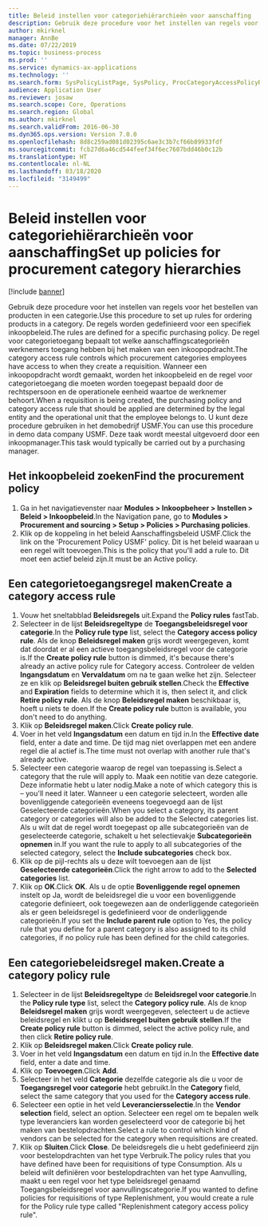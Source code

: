```yaml
---
title: Beleid instellen voor categoriehiërarchieën voor aanschaffing
description: Gebruik deze procedure voor het instellen van regels voor het bestellen van producten in een categorie.
author: mkirknel
manager: AnnBe
ms.date: 07/22/2019
ms.topic: business-process
ms.prod: ''
ms.service: dynamics-ax-applications
ms.technology: ''
ms.search.form: SysPolicyListPage, SysPolicy, ProcCategoryAccessPolicyRule, ProcCategoryPolicyRule, EcoResCategorySingleLookup
audience: Application User
ms.reviewer: josaw
ms.search.scope: Core, Operations
ms.search.region: Global
ms.author: mkirknel
ms.search.validFrom: 2016-06-30
ms.dyn365.ops.version: Version 7.0.0
ms.openlocfilehash: 8d8c259ad081d02395c6ae3c3b7cf66b89933fdf
ms.sourcegitcommit: fcb27d6a46cd544feef34f6ec7607bdd46b0c12b
ms.translationtype: HT
ms.contentlocale: nl-NL
ms.lasthandoff: 03/18/2020
ms.locfileid: "3149499"
---
```

# <a name="set-up-policies-for-procurement-category-hierarchies"></a><span data-ttu-id="b8a4e-103">Beleid instellen voor categoriehiërarchieën voor aanschaffing</span><span class="sxs-lookup"><span data-stu-id="b8a4e-103">Set up policies for procurement category hierarchies</span></span>

[!include [banner](../../includes/banner.md)]

<span data-ttu-id="b8a4e-104">Gebruik deze procedure voor het instellen van regels voor het bestellen van producten in een categorie.</span><span class="sxs-lookup"><span data-stu-id="b8a4e-104">Use this procedure to set up rules for ordering products in a category.</span></span> <span data-ttu-id="b8a4e-105">De regels worden gedefinieerd voor een specifiek inkoopbeleid.</span><span class="sxs-lookup"><span data-stu-id="b8a4e-105">The rules are defined for a specific purchasing policy.</span></span> <span data-ttu-id="b8a4e-106">De regel voor categorietoegang bepaalt tot welke aanschaffingscategorieën werknemers toegang hebben bij het maken van een inkoopopdracht.</span><span class="sxs-lookup"><span data-stu-id="b8a4e-106">The category access rule controls which procurement categories employees have access to when they create a requisition.</span></span> <span data-ttu-id="b8a4e-107">Wanneer een inkoopopdracht wordt gemaakt, worden het inkoopbeleid en de regel voor categorietoegang die moeten worden toegepast bepaald door de rechtspersoon en de operationele eenheid waartoe de werknemer behoort.</span><span class="sxs-lookup"><span data-stu-id="b8a4e-107">When a requisition is being created, the purchasing policy and category access rule that should be applied are determined by the legal entity and the operational unit that the employee belongs to.</span></span> <span data-ttu-id="b8a4e-108">U kunt deze procedure gebruiken in het demobedrijf USMF.</span><span class="sxs-lookup"><span data-stu-id="b8a4e-108">You can use this procedure in demo data company USMF.</span></span> <span data-ttu-id="b8a4e-109">Deze taak wordt meestal uitgevoerd door een inkoopmanager.</span><span class="sxs-lookup"><span data-stu-id="b8a4e-109">This task would typically be carried out by a purchasing manager.</span></span>


## <a name="find-the-procurement-policy"></a><span data-ttu-id="b8a4e-110">Het inkoopbeleid zoeken</span><span class="sxs-lookup"><span data-stu-id="b8a4e-110">Find the procurement policy</span></span>
1. <span data-ttu-id="b8a4e-111">Ga in het navigatievenster naar **Modules > Inkoopbeheer > Instellen > Beleid > Inkoopbeleid**.</span><span class="sxs-lookup"><span data-stu-id="b8a4e-111">In the Navigation pane, go to **Modules > Procurement and sourcing > Setup > Policies > Purchasing policies**.</span></span>
2. <span data-ttu-id="b8a4e-112">Klik op de koppeling in het beleid Aanschaffingsbeleid USMF.</span><span class="sxs-lookup"><span data-stu-id="b8a4e-112">Click the link on the 'Procurement Policy USMF' policy.</span></span> <span data-ttu-id="b8a4e-113">Dit is het beleid waaraan u een regel wilt toevoegen.</span><span class="sxs-lookup"><span data-stu-id="b8a4e-113">This is the policy that you'll add a rule to.</span></span> <span data-ttu-id="b8a4e-114">Dit moet een actief beleid zijn.</span><span class="sxs-lookup"><span data-stu-id="b8a4e-114">It must be an Active policy.</span></span>  

## <a name="create-a-category-access-rule"></a><span data-ttu-id="b8a4e-115">Een categorietoegangsregel maken</span><span class="sxs-lookup"><span data-stu-id="b8a4e-115">Create a category access rule</span></span>
1. <span data-ttu-id="b8a4e-116">Vouw het sneltabblad **Beleidsregels** uit.</span><span class="sxs-lookup"><span data-stu-id="b8a4e-116">Expand the **Policy rules** fastTab.</span></span>
2. <span data-ttu-id="b8a4e-117">Selecteer in de lijst **Beleidsregeltype** de **Toegangsbeleidsregel voor categorie**.</span><span class="sxs-lookup"><span data-stu-id="b8a4e-117">In the **Policy rule type** list, select the **Category access policy rule**.</span></span> <span data-ttu-id="b8a4e-118">Als de knop **Beleidsregel maken** grijs wordt weergegeven, komt dat doordat er al een actieve toegangsbeleidsregel voor de categorie is.</span><span class="sxs-lookup"><span data-stu-id="b8a4e-118">If the **Create policy rule** button is dimmed, it's because there's already an active policy rule for Category access.</span></span> <span data-ttu-id="b8a4e-119">Controleer de velden **Ingangsdatum** en **Vervaldatum** om na te gaan welke het zijn. Selecteer ze en klik op **Beleidsregel buiten gebruik stellen**.</span><span class="sxs-lookup"><span data-stu-id="b8a4e-119">Check the **Effective** and **Expiration** fields to determine which it is, then select it, and click **Retire policy rule**.</span></span> <span data-ttu-id="b8a4e-120">Als de knop **Beleidsregel maken** beschikbaar is, hoeft u niets te doen.</span><span class="sxs-lookup"><span data-stu-id="b8a4e-120">If the **Create policy rule** button is available, you don't need to do anything.</span></span>  
3. <span data-ttu-id="b8a4e-121">Klik op **Beleidsregel maken**.</span><span class="sxs-lookup"><span data-stu-id="b8a4e-121">Click **Create policy rule**.</span></span>
4. <span data-ttu-id="b8a4e-122">Voer in het veld **Ingangsdatum** een datum en tijd in.</span><span class="sxs-lookup"><span data-stu-id="b8a4e-122">In the **Effective date** field, enter a date and time.</span></span> <span data-ttu-id="b8a4e-123">De tijd mag niet overlappen met een andere regel die al actief is.</span><span class="sxs-lookup"><span data-stu-id="b8a4e-123">The time must not overlap with another rule that's already active.</span></span>  
5. <span data-ttu-id="b8a4e-124">Selecteer een categorie waarop de regel van toepassing is.</span><span class="sxs-lookup"><span data-stu-id="b8a4e-124">Select a category that the rule will apply to.</span></span> <span data-ttu-id="b8a4e-125">Maak een notitie van deze categorie. Deze informatie hebt u later nodig.</span><span class="sxs-lookup"><span data-stu-id="b8a4e-125">Make a note of which category this is – you'll need it later.</span></span> <span data-ttu-id="b8a4e-126">Wanneer u een categorie selecteert, worden alle bovenliggende categorieën eveneens toegevoegd aan de lijst Geselecteerde categorieën.</span><span class="sxs-lookup"><span data-stu-id="b8a4e-126">When you select a category, its parent category or categories will also be added to the Selected categories list.</span></span> <span data-ttu-id="b8a4e-127">Als u wilt dat de regel wordt toegepast op alle subcategorieën van de geselecteerde categorie, schakelt u het selectievakje **Subcategorieën opnemen** in.</span><span class="sxs-lookup"><span data-stu-id="b8a4e-127">If you want the rule to apply to all subcategories of the selected category, select the **Include subcategories** check box.</span></span>
6. <span data-ttu-id="b8a4e-128">Klik op de pijl-rechts als u deze wilt toevoegen aan de lijst **Geselecteerde categorieën**.</span><span class="sxs-lookup"><span data-stu-id="b8a4e-128">Click the right arrow to add to the **Selected categories** list.</span></span>  
4. <span data-ttu-id="b8a4e-129">Klik op **OK**.</span><span class="sxs-lookup"><span data-stu-id="b8a4e-129">Click **OK**.</span></span> <span data-ttu-id="b8a4e-130">Als u de optie **Bovenliggende regel opnemen** instelt op Ja, wordt de beleidsregel die u voor een bovenliggende categorie definieert, ook toegewezen aan de onderliggende categorieën als er geen beleidsregel is gedefinieerd voor de onderliggende categorieën.</span><span class="sxs-lookup"><span data-stu-id="b8a4e-130">If you set the **Include parent rule** option to Yes, the policy rule that you define for a parent category is also assigned to its child categories, if no policy rule has been defined for the child categories.</span></span>

## <a name="create-a-category-policy-rule"></a><span data-ttu-id="b8a4e-131">Een categoriebeleidsregel maken.</span><span class="sxs-lookup"><span data-stu-id="b8a4e-131">Create a category policy rule</span></span>
1. <span data-ttu-id="b8a4e-132">Selecteer in de lijst **Beleidsregeltype** de **Beleidsregel voor categorie**.</span><span class="sxs-lookup"><span data-stu-id="b8a4e-132">In the **Policy rule type** list, select the **Category policy rule**.</span></span> <span data-ttu-id="b8a4e-133">Als de knop **Beleidsregel maken** grijs wordt weergegeven, selecteert u de actieve beleidsregel en klikt u op **Beleidsregel buiten gebruik stellen**.</span><span class="sxs-lookup"><span data-stu-id="b8a4e-133">If the **Create policy rule** button is dimmed, select the active policy rule, and then click **Retire policy rule**.</span></span>  
2. <span data-ttu-id="b8a4e-134">Klik op **Beleidsregel maken**.</span><span class="sxs-lookup"><span data-stu-id="b8a4e-134">Click **Create policy rule**.</span></span>
3. <span data-ttu-id="b8a4e-135">Voer in het veld **Ingangsdatum** een datum en tijd in.</span><span class="sxs-lookup"><span data-stu-id="b8a4e-135">In the **Effective date** field, enter a date and time.</span></span>
4. <span data-ttu-id="b8a4e-136">Klik op **Toevoegen**.</span><span class="sxs-lookup"><span data-stu-id="b8a4e-136">Click **Add**.</span></span>
5. <span data-ttu-id="b8a4e-137">Selecteer in het veld **Categorie** dezelfde categorie als die u voor de **Toegangsregel voor categorie** hebt gebruikt.</span><span class="sxs-lookup"><span data-stu-id="b8a4e-137">In the **Category** field, select the same category that you used for the **Category access rule**.</span></span>
6. <span data-ttu-id="b8a4e-138">Selecteer een optie in het veld **Leveranciersselectie**.</span><span class="sxs-lookup"><span data-stu-id="b8a4e-138">In the **Vendor selection** field, select an option.</span></span> <span data-ttu-id="b8a4e-139">Selecteer een regel om te bepalen welk type leveranciers kan worden geselecteerd voor de categorie bij het maken van bestelopdrachten.</span><span class="sxs-lookup"><span data-stu-id="b8a4e-139">Select a rule to control which kind of vendors can be selected for the category when requisitions are created.</span></span>  
7. <span data-ttu-id="b8a4e-140">Klik op **Sluiten**.</span><span class="sxs-lookup"><span data-stu-id="b8a4e-140">Click **Close**.</span></span> <span data-ttu-id="b8a4e-141">De beleidsregels die u hebt gedefinieerd zijn voor bestelopdrachten van het type Verbruik.</span><span class="sxs-lookup"><span data-stu-id="b8a4e-141">The policy rules that you have defined have been for requisitions of type Consumption.</span></span> <span data-ttu-id="b8a4e-142">Als u beleid wilt definiëren voor bestelopdrachten van het type Aanvulling, maakt u een regel voor het type beleidsregel genaamd Toegangsbeleidsregel voor aanvullingscategorie.</span><span class="sxs-lookup"><span data-stu-id="b8a4e-142">If you wanted to define policies for requisitions of type Replenishment, you would create a rule for the Policy rule type called "Replenishment category access policy rule".</span></span>  

